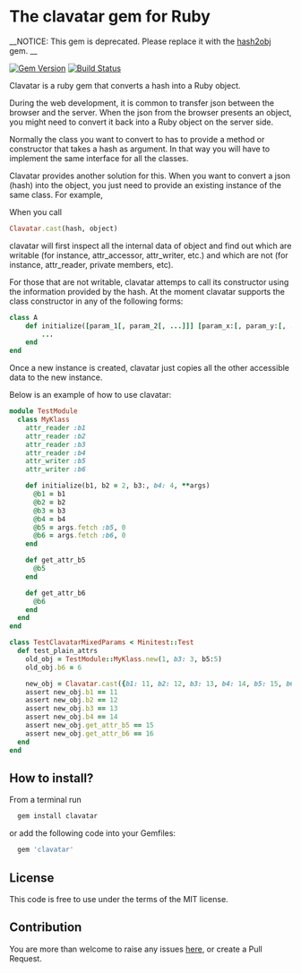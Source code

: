 # The clavatar gem for Ruby

__NOTICE: This gem is deprecated. Please replace it with the [hash2obj](https://rubygems.org/gems/hash2obj) gem. __

[![Gem Version](https://badge.fury.io/rb/clavatar.svg)](https://badge.fury.io/rb/clavatar)
[![Build Status](https://travis-ci.org/hex0cter/clavatar.svg?branch=master)](https://travis-ci.org/hex0cter/clavatar)

Clavatar is a ruby gem that converts a hash into a Ruby object.

During the web development, it is common to transfer json between the browser and the server. When the json from the
browser presents an object, you might need to convert it back into a Ruby object on the server side.

Normally the class you want to convert to has to provide a method or constructor that takes a hash as argument. In that
way you will have to implement the same interface for all the classes.

Clavatar provides another solution for this. When you want to convert a json (hash) into the object, you just need to
provide an existing instance of the same class. For example,

When you call

```ruby
Clavatar.cast(hash, object)
```

clavatar will first inspect all the internal data of object and find out which are writable (for instance,
attr_accessor, attr_writer, etc.) and which are not (for instance, attr_reader, private members, etc).

For those that are not writable, clavatar attemps to call its constructor using the information provided by the hash.
At the moment clavatar supports the class constructor in any of the following forms:

```ruby
class A
    def initialize([param_1[, param_2[, ...]]] [param_x:[, param_y:[, ...]]] [**args])
        ...
    end
end
```

Once a new instance is created, clavatar just copies all the other accessible data to the new instance.

Below is an example of how to use clavatar:

```ruby
module TestModule
  class MyKlass
    attr_reader :b1
    attr_reader :b2
    attr_reader :b3
    attr_reader :b4
    attr_writer :b5
    attr_writer :b6

    def initialize(b1, b2 = 2, b3:, b4: 4, **args)
      @b1 = b1
      @b2 = b2
      @b3 = b3
      @b4 = b4
      @b5 = args.fetch :b5, 0
      @b6 = args.fetch :b6, 0
    end

    def get_attr_b5
      @b5
    end

    def get_attr_b6
      @b6
    end
  end
end

class TestClavatarMixedParams < Minitest::Test
  def test_plain_attrs
    old_obj = TestModule::MyKlass.new(1, b3: 3, b5:5)
    old_obj.b6 = 6

    new_obj = Clavatar.cast({b1: 11, b2: 12, b3: 13, b4: 14, b5: 15, b6: 16}, old_obj)
    assert new_obj.b1 == 11
    assert new_obj.b2 == 12
    assert new_obj.b3 == 13
    assert new_obj.b4 == 14
    assert new_obj.get_attr_b5 == 15
    assert new_obj.get_attr_b6 == 16
  end
end
```

## How to install?

From a terminal run

```bash
  gem install clavatar
```

or add the following code into your Gemfiles:

```ruby
  gem 'clavatar'
```

## License

This code is free to use under the terms of the MIT license.

## Contribution

You are more than welcome to raise any issues [here](https://github.com/hex0cter/clavatar/issues), or create a Pull Request.
